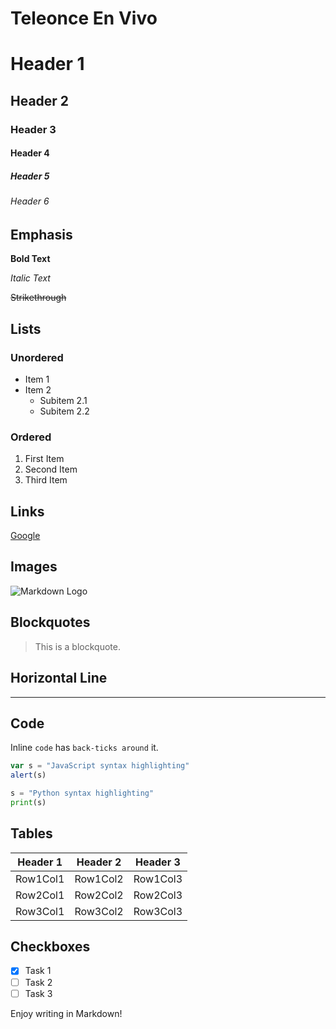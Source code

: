 # Teleonce En Vivo

# Header 1
## Header 2
### Header 3
#### Header 4
##### Header 5
###### Header 6

## Emphasis

**Bold Text**

*Italic Text*

~~Strikethrough~~

## Lists

### Unordered
- Item 1
- Item 2
  - Subitem 2.1
  - Subitem 2.2

### Ordered
1. First Item
2. Second Item
3. Third Item

## Links
[Google](http://www.google.com)

## Images
![Markdown Logo](https://markdowneditor.net/wp-content/base/favicon32x32.svg)

## Blockquotes
> This is a blockquote. 

## Horizontal Line
---

## Code

Inline `code` has `back-ticks around` it.

```javascript
var s = "JavaScript syntax highlighting"
alert(s)
```

```python
s = "Python syntax highlighting"
print(s)
```

## Tables

| Header 1 | Header 2 | Header 3 |
|----------|----------|----------|
| Row1Col1 | Row1Col2 | Row1Col3 |
| Row2Col1 | Row2Col2 | Row2Col3 |
| Row3Col1 | Row3Col2 | Row3Col3 |

## Checkboxes
- [x] Task 1
- [ ] Task 2
- [ ] Task 3

Enjoy writing in Markdown!

